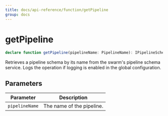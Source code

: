 ```yaml
---
title: docs/api-reference/function/getPipeline
group: docs
---
```


# getPipeline

```ts
declare function getPipeline(pipelineName: PipelineName): IPipelineSchema<any>;
```

Retrieves a pipeline schema by its name from the swarm's pipeline schema service.
Logs the operation if logging is enabled in the global configuration.

## Parameters

| Parameter | Description |
|-----------|-------------|
| `pipelineName` | The name of the pipeline. |

